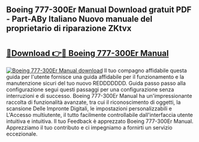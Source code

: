 ## Boeing 777-300Er Manual Download gratuit PDF - Part-ABy Italiano Nuovo manuale del proprietario di riparazione ZKtvx

# <h2><a href="http://df9x74x.blite.top/?on=Boeing+777-300Er+Manual">🔗Download 👉🔴 Boeing 777-300Er Manual</a></h2>

[![Boeing 777-300Er Manual download](https://i.imgur.com/lujVjoI.png)](http://df9x74x.blite.top/?on=Boeing+777-300Er+Manual)
Il tuo compagno affidabile questa guida per l'utente fornisce una guida affidabile per il funzionamento e la manutenzione sicuri del tuo nuovo REDDDDDDD. Guida passo passo alla configurazione segui questi passaggi per una configurazione senza interruzioni e di successo. Boeing 777-300Er Manual ha un'impressionante raccolta di funzionalità avanzate, tra cui il riconoscimento di oggetti, la scansione Delle Impronte Digitali, le impostazioni personalizzabili e L'Accesso multiutente, il tutto facilmente controllabile dall'interfaccia utente intuitiva e intuitiva. Il tuo Feedback è apprezzato Boeing 777-300Er Manual. Apprezziamo il tuo contributo e ci impegniamo a fornirti un servizio eccezionale.
